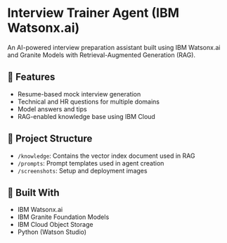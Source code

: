 # Interview Trainer Agent (IBM Watsonx.ai)

An AI-powered interview preparation assistant built using IBM Watsonx.ai and Granite Models with Retrieval-Augmented Generation (RAG).

## 🔧 Features
- Resume-based mock interview generation
- Technical and HR questions for multiple domains
- Model answers and tips
- RAG-enabled knowledge base using IBM Cloud

## 📁 Project Structure
- `/knowledge`: Contains the vector index document used in RAG
- `/prompts`: Prompt templates used in agent creation
- `/screenshots`: Setup and deployment images

## 🚀 Built With
- IBM Watsonx.ai
- IBM Granite Foundation Models
- IBM Cloud Object Storage
- Python (Watson Studio)
  
